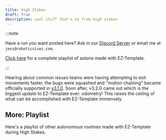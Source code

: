 ```yaml
---
title: High Stakes
draft: True
description: cool stuff that's ez from high stakes
---
```


:::note

Have a run you want posted here?  Ask in our [Discord Server](https://discord.gg/EHjXBcK2Gy) or email me at `jess@roboticsisez.com`.  

[Click here](https://www.youtube.com/playlist?list=PLyZbi14KopZK70GTSD5NpygoAcM2_ls7T) for a complete playlist of autons made with EZ-Template.  

:::

Hearing about common issues teams were having attempting to exit movements faster, the bugs were squashed and "motion chaining" became officially supported in [v3.1.0](https://github.com/EZ-Robotics/EZ-Template/releases/tag/v3.1.0).  Soon after, v3.2.0 came out which is the biggest update to EZ-Template ever: odometry!  This raises the ceiling of what can be accomplished with EZ-Template immensely.  

## More: Playlist
Here's a playlist of other autonomous routines made with EZ-Template during High Stakes.  